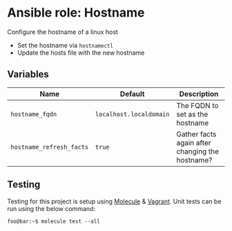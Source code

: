 # Ansible role: Hostname

Configure the hostname of a linux host

* Set the hostname via `hostnamectl`
* Update the hosts file with the new hostname

## Variables

| Name | Default | Description |
| ---- | ------- | ----------- |
| `hostname_fqdn` | `localhost.localdomain` | The FQDN to set as the hostname |
| `hostname_refresh_facts` | `true` | Gather facts again after changing the hostname? |

## Testing

Testing for this project is setup using [Molecule](https://molecule.readthedocs.io/en/stable/) & [Vagrant](https://www.vagrantup.com/).
Unit tests can be run using the below command:

```console
foo@bar:~$ molecule test --all
```
